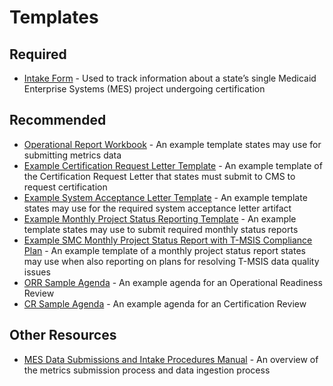 # Templates

## Required
- [Intake Form](https://www.medicaid.gov/medicaid/data-systems/certification/streamlined-modular-certification/index.html) - Used to track information about a state’s single Medicaid Enterprise Systems (MES) project undergoing certification

## Recommended
- [Operational Report Workbook](../Operational%20Report%20Workbook.xlsx) - An example template states may use for submitting metrics data
- [Example Certification Request Letter Template](../SMC%20Certification%20Request%20Letter%20Template.docx) - An example template of the Certification Request Letter that states must submit to CMS to request certification
- [Example System Acceptance Letter Template](../SMC%20System%20Acceptance%20Letter%20Sample_v2.docx) - An example template states may use for the required system acceptance letter artifact
- [Example Monthly Project Status Reporting Template](../Streamlined%20Modular%20Certification%20Required%20Monthly%20Project%20Status%20Report%20Example%20Template.docx) - An example template states may use to submit required monthly status reports
- [Example SMC Monthly Project Status Report with T-MSIS Compliance Plan](../SMC%20Monthly%20Project%20Status%20Report%20Template%20w%20T-MSIS%20Compliance%20Plan.docx) - An example template of a monthly project status report states may use when also reporting on plans for resolving T-MSIS data quality issues
- [ORR Sample Agenda](../ORR%20Sample%20Agenda.docx) - An example agenda for an Operational Readiness Review
- [CR Sample Agenda](../CR%20Sample%20Agenda.docx) - An example agenda for an Certification Review

## Other Resources
- [MES Data Submissions and Intake Procedures Manual](../MES%20Data%20Submissions%20and%20Intake%20Procedures%20Manual_2.0.pdf) - An overview of the metrics submission process and data ingestion process
